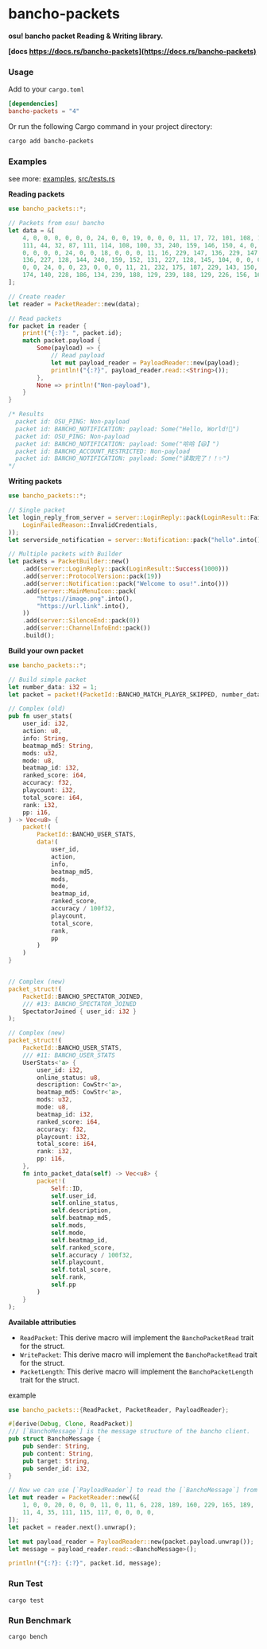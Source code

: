 # bancho-packets

**osu! bancho packet Reading & Writing library.**

**[docs https://docs.rs/bancho-packets](https://docs.rs/bancho-packets)**

### Usage

Add to your `cargo.toml`
```toml
[dependencies]
bancho-packets = "4"
```

Or run the following Cargo command in your project directory:
```bash
cargo add bancho-packets
```




### Examples

see more: [examples](examples), [src/tests.rs](src/tests.rs)

**Reading packets**

```rust
use bancho_packets::*;

// Packets from osu! bancho
let data = &[
    4, 0, 0, 0, 0, 0, 0, 24, 0, 0, 19, 0, 0, 0, 11, 17, 72, 101, 108, 108,
    111, 44, 32, 87, 111, 114, 108, 100, 33, 240, 159, 146, 150, 4, 0, 0,
    0, 0, 0, 0, 24, 0, 0, 18, 0, 0, 0, 11, 16, 229, 147, 136, 229, 147,
    136, 227, 128, 144, 240, 159, 152, 131, 227, 128, 145, 104, 0, 0, 0, 0,
    0, 0, 24, 0, 0, 23, 0, 0, 0, 11, 21, 232, 175, 187, 229, 143, 150, 229,
    174, 140, 228, 186, 134, 239, 188, 129, 239, 188, 129, 226, 156, 168,
];

// Create reader
let reader = PacketReader::new(data);

// Read packets
for packet in reader {
    print!("{:?}: ", packet.id);
    match packet.payload {
        Some(payload) => {
            // Read payload
            let mut payload_reader = PayloadReader::new(payload);
            println!("{:?}", payload_reader.read::<String>());
        },
        None => println!("Non-payload"),
    }
}

/* Results
  packet id: OSU_PING: Non-payload
  packet id: BANCHO_NOTIFICATION: payload: Some("Hello, World!💖")
  packet id: OSU_PING: Non-payload
  packet id: BANCHO_NOTIFICATION: payload: Some("哈哈【😃】")
  packet id: BANCHO_ACCOUNT_RESTRICTED: Non-payload
  packet id: BANCHO_NOTIFICATION: payload: Some("读取完了！！✨")
*/
```


**Writing packets**

```rust
use bancho_packets::*;

// Single packet
let login_reply_from_server = server::LoginReply::pack(LoginResult::Failed(
    LoginFailedReason::InvalidCredentials,
));
let serverside_notification = server::Notification::pack("hello".into());

// Multiple packets with Builder
let packets = PacketBuilder::new()
    .add(server::LoginReply::pack(LoginResult::Success(1000)))
    .add(server::ProtocolVersion::pack(19))
    .add(server::Notification::pack("Welcome to osu!".into()))
    .add(server::MainMenuIcon::pack(
        "https://image.png".into(),
        "https://url.link".into(),
    ))
    .add(server::SilenceEnd::pack(0))
    .add(server::ChannelInfoEnd::pack())
    .build();

```

**Build your own packet**

```rust
use bancho_packets::*;

// Build simple packet
let number_data: i32 = 1;
let packet = packet!(PacketId::BANCHO_MATCH_PLAYER_SKIPPED, number_data)

// Complex (old)
pub fn user_stats(
    user_id: i32,
    action: u8,
    info: String,
    beatmap_md5: String,
    mods: u32,
    mode: u8,
    beatmap_id: i32,
    ranked_score: i64,
    accuracy: f32,
    playcount: i32,
    total_score: i64,
    rank: i32,
    pp: i16,
) -> Vec<u8> {
    packet!(
        PacketId::BANCHO_USER_STATS,
        data!(
            user_id,
            action,
            info,
            beatmap_md5,
            mods,
            mode,
            beatmap_id,
            ranked_score,
            accuracy / 100f32,
            playcount,
            total_score,
            rank,
            pp
        )
    )
}


// Complex (new)
packet_struct!(
    PacketId::BANCHO_SPECTATOR_JOINED,
    /// #13: BANCHO_SPECTATOR_JOINED
    SpectatorJoined { user_id: i32 }
);

// Complex (new)
packet_struct!(
    PacketId::BANCHO_USER_STATS,
    /// #11: BANCHO_USER_STATS
    UserStats<'a> {
        user_id: i32,
        online_status: u8,
        description: CowStr<'a>,
        beatmap_md5: CowStr<'a>,
        mods: u32,
        mode: u8,
        beatmap_id: i32,
        ranked_score: i64,
        accuracy: f32,
        playcount: i32,
        total_score: i64,
        rank: i32,
        pp: i16,
    },
    fn into_packet_data(self) -> Vec<u8> {
        packet!(
            Self::ID,
            self.user_id,
            self.online_status,
            self.description,
            self.beatmap_md5,
            self.mods,
            self.mode,
            self.beatmap_id,
            self.ranked_score,
            self.accuracy / 100f32,
            self.playcount,
            self.total_score,
            self.rank,
            self.pp
        )
    }
);


```

**Available attributies**

- `ReadPacket`: This derive macro will implement the `BanchoPacketRead` trait for the struct.
- `WritePacket`: This derive macro will implement the `BanchoPacketRead` trait for the struct.
- `PacketLength`: This derive macro will implement the `BanchoPacketLength` trait for the struct.

example

```rust
use bancho_packets::{ReadPacket, PacketReader, PayloadReader};

#[derive(Debug, Clone, ReadPacket)]
/// [`BanchoMessage`] is the message structure of the bancho client.
pub struct BanchoMessage {
    pub sender: String,
    pub content: String,
    pub target: String,
    pub sender_id: i32,
}

// Now we can use [`PayloadReader`] to read the [`BanchoMessage`] from bytes.
let mut reader = PacketReader::new(&[
    1, 0, 0, 20, 0, 0, 0, 11, 0, 11, 6, 228, 189, 160, 229, 165, 189,
    11, 4, 35, 111, 115, 117, 0, 0, 0, 0,
]);
let packet = reader.next().unwrap();

let mut payload_reader = PayloadReader::new(packet.payload.unwrap());
let message = payload_reader.read::<BanchoMessage>();

println!("{:?}: {:?}", packet.id, message);
```

### Run Test

```
cargo test
```

### Run Benchmark

```
cargo bench
```

